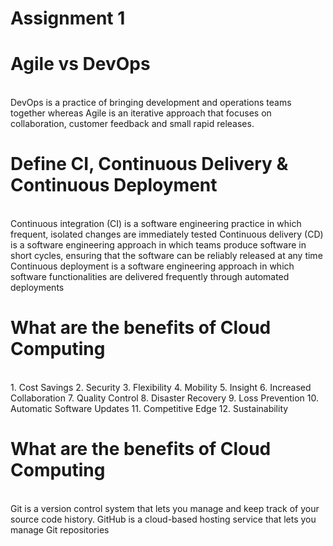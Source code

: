 # Assignment 1
<h1>Agile vs DevOps</h1><br/>
   DevOps is a practice of bringing development and operations teams together whereas Agile is an iterative approach that focuses on collaboration, customer feedback and small rapid releases.

<h1>Define CI, Continuous Delivery & Continuous Deployment</h1><br/>
   Continuous integration (CI) is a software engineering practice in which frequent, isolated changes are immediately tested
   Continuous delivery (CD) is a software engineering approach in which teams produce software in short cycles, ensuring that the software can be reliably released at any time
   Continuous deployment is a software engineering approach in which software functionalities are delivered frequently through automated deployments
   
<h1>What are the benefits of Cloud Computing</h1><br/>
   1.  Cost Savings
   2.  Security
   3.  Flexibility
   4.  Mobility
   5.  Insight
   6.  Increased Collaboration
   7.  Quality Control
   8.  Disaster Recovery
   9.  Loss Prevention
   10. Automatic Software Updates
   11. Competitive Edge
   12. Sustainability

<h1>What are the benefits of Cloud Computing</h1><br/>
Git is a version control system that lets you manage and keep track of your source code history. GitHub is a cloud-based hosting service that lets you manage Git repositories
